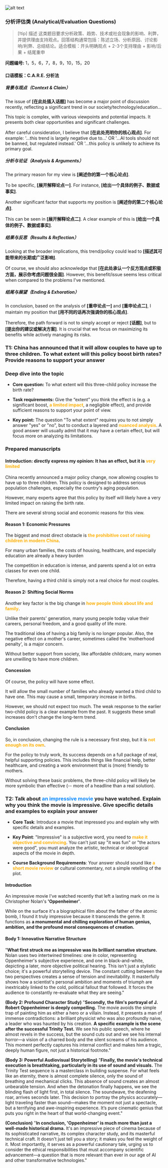 ![alt text](wallhaven-1pvr23_2560x1440.png)

### 分析评估类 (Analytical/Evaluation Questions)

>[!tip] 描述
> 这类题目要求分析政策、趋势、技术或社会现象的影响、利弊，并提供理由支持观点。回答结构通常包括：陈述立场、分析原因、讨论影响/利弊、总结结论。适合模板：开头明确观点 + 2-3个支持理由 + 影响/后果 + 结尾重申

**问题编号:** 1，5，6，7，8，9，10，15，20

#### 口语模板：C.A.R.E. 分析法

##### 背景与观点（Context & Claim）

The issue of **[在此处插入话题]** has become a major point of discussion recently, reflecting a significant trend in our society/technology/education...

This topic is complex, with various viewpoints and potential impacts. It presents both clear opportunities and significant challenges.

After careful consideration, I believe that **[在此处亮明你的核心观点]**. For example: '...this trend is largely negative due to...' OR '...AI tools should not be banned, but regulated instead.' OR '...this policy is unlikely to achieve its primary goal.

##### 分析与论证（Analysis & Arguments）

The primary reason for my view is **[阐述你的第一个核心论点]**.

To be specific, **[展开解释论点一]**. For instance, **[给出一个具体的例子、数据或事实]**.

Another significant factor that supports my position is **[阐述你的第二个核心论点]**.

This can be seen in **[展开解释论点二]**. A clear example of this is **[给出一个具体的例子、数据或事实]**.

##### 结果与反思（Results & Reflection）

Looking at the broader implications, this trend/policy could lead to **[描述其可能带来的长期或广泛影响]**.

Of course, we should also acknowledge that **[在此处承认一个反方观点或积极方面，展示你考虑问题很全面]**. However, this benefit/issue seems less critical when compared to the problems I've mentioned.

##### 结尾与展望（Ending & Exhoration）

In conclusion, based on the analysis of **[重申论点一]** and **[重申论点二]**, I maintain my position that **[用不同的话再次强调你的核心观点]**.

Therefore, the path forward is not to simply accept or reject **[话题]**, but to **[提出你的建议或解决方案]**. It is crucial that we focus on maximizing its benefits while actively managing its risks.

### T1: China has announced that it will allow couples to have up to three children. To what extent will this policy boost birth rates? Provide reasons to support your answer

### Deep dive into the topic

- **Core question:** To what extent will this three-child policy increase the birth rate?

- **Task requirements:** Give the “extent” you think the effect is (e.g. a significant boost, <span style="font-weight:bold; color:rgb(255, 177, 10)">a limited impact</span>, a negligible effect), and provide sufficient reasons to support your point of view.

- **Key point:** The question "To what extent" requires you to not simply answer "yes" or "no", but to conduct a layered and <span style="font-weight:bold; color:rgb(255, 177, 10)">nuanced analysis</span>. A good answer will usually admit that it may have a certain effect, but will focus more on analyzing its limitations.

### Prepared manuscripts

#### Introduction: directly express my opinion: It has an effect, but it is <span style="font-weight:bold; color:rgb(255, 177, 10)">very limited</span>

China recently announced a major policy change, now allowing couples to have up to three children. This policy is designed to address serious population challenges, especially the country's aging population.

However, many experts agree that this policy by itself will likely have a very limited impact on raising the birth rate.

There are several strong social and economic reasons for this view.

#### Reason 1: Economic Pressures

The biggest and most direct obstacle is <span style="font-weight:bold; color:rgb(255, 177, 10)">the prohibitive cost of raising children in modern China</span>.  

For many urban families, the costs of housing, healthcare, and especially education are already a heavy burden

The competition in education is intense, and parents spend a lot on extra classes for even one child.

Therefore, having a third child is simply not a real choice for most couples.

#### Reason 2: Shifting Social Norms

Another key factor is the big change in <span style="font-weight:bold; color:rgb(255, 177, 10)">how people think about life and family</span>. 

Unlike their parents' generation, many young people today value their careers, personal freedom, and a good quality of life more. 

The traditional idea of having a big family is no longer popular. Also, the negative effect on a mother's career, sometimes called the 'motherhood penalty', is a major concern. 

Without better support from society, like affordable childcare, many women are unwilling to have more children.

#### Concession

Of course, the policy will have some effect. 

It will allow the small number of families who already wanted a third child to have one. This may cause a small, temporary increase in births. 

However, we should not expect too much. The weak response to the earlier two-child policy is a clear example from the past. It suggests these small increases don't change the long-term trend.

#### Conclusion

So, in conclusion, changing the rule is a necessary first step, but it is <span style="font-weight:bold; color:rgb(255, 177, 10)">not enough on its own</span>. 

For the policy to truly work, its success depends on a full package of real, helpful supporting policies. This includes things like financial help, better healthcare, and creating a work environment that is (more) friendly to mothers. 

Without solving these basic problems, the three-child policy will likely be more symbolic than effective (-- more of a headline than a real solution).

### T2: Talk about <span style="font-weight:bold; color:rgb(10, 137, 255)">an impressive movie</span> you have watched. Explain why you think the movie is impressive. Give specific details and examples to explain your answer

- **Core Task**: Introduce a movie that impressed you and explain why with specific details and examples.

- **Key Point**: "Impressive" is a subjective word, you need to <span style="font-weight:bold; color:rgb(255, 177, 10)">make it objective and convincing</span>. You can't just say "it was fun" or "the actors were good", you must analyze the artistic, technical or ideological aspects of the movie in depth.

- **Course Background Requirements**: Your answer should sound like <span style="font-weight:bold; color:rgb(255, 177, 10)">a short movie review</span> or cultural commentary, not a simple retelling of the plot.

#### Introduction

An impressive movie I've watched recently that left a lasting mark on me is Christopher Nolan's **'Oppenheimer'**. 

While on the surface it's a biographical film about the father of the atomic bomb, I found it truly impressive because it transcends the genre. It functions as **a monumental and chilling exploration of human genius, ambition, and the profound moral consequences of creation.**

#### Body 1: Innovative Narrative Structure

"**What first struck me as impressive was its brilliant narrative structure.** Nolan uses two intertwined timelines: one in color, representing Oppenheimer's subjective experience, and one in black-and-white, depicting a later, more objective political hearing. This isn't just a stylistic choice; it's a powerful storytelling device. The constant cutting between the two perspectives creates a sense of tension and inevitability. It masterfully shows how a scientist's personal ambition and moments of triumph are inextricably linked to the cold, political fallout that followed. It forces the audience to constantly re-evaluate what they are seeing."

**(Body 2: Profound Character Study)** "**Secondly, the film's portrayal of J. Robert Oppenheimer is deeply compelling.** The movie avoids the simple trap of painting him as either a hero or a villain. Instead, it presents a man of immense contradictions: a brilliant physicist who was also profoundly naive, a leader who was haunted by his creation. **A specific example is the scene after the successful Trinity Test.** We see his public speech, where he almost revels in the success, but the sound cuts out and we see his internal horror—a vision of a charred body and the silent screams of his audience. This moment perfectly captures his internal conflict and makes him a tragic, deeply human figure, not just a historical footnote."

**(Body 3: Powerful Audiovisual Storytelling)** "**Finally, the movie's technical execution is breathtaking, particularly in its use of sound and visuals.** The Trinity Test sequence is a masterclass in building suspense. For what feels like an eternity, there is almost complete silence, only the sound of breathing and mechanical clicks. This absence of sound creates an almost unbearable tension. And when the detonation finally happens, we see the blinding flash of light first, in total silence. The soundwave, the deafening roar, arrives seconds later. This decision to portray the physics accurately—light traveling faster than sound—makes the moment not just a spectacle, but a terrifying and awe-inspiring experience. It’s pure cinematic genius that puts you right in the heart of that world-changing event."

**(Conclusion)** "**In conclusion, 'Oppenheimer' is much more than just a well-made historical drama.** It's an impressive piece of cinema because of its sophisticated narrative, its complex character study, and its masterful technical craft. It doesn't just tell you a story; it makes you feel the weight of it. Most importantly, it serves as a powerful cautionary tale, urging us to consider the ethical responsibilities that must accompany scientific advancement—a question that is more relevant than ever in our age of AI and other transformative technologies."
